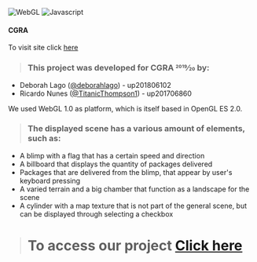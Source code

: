 ![WebGL](https://img.shields.io/badge/platform-WebGL-lightgrey)
![Javascript](https://img.shields.io/badge/language-Javascript-blue)

#### CGRA
To visit site click [here](https://titanicthompson1.github.io/CGRA/README.md)

  > ### This project was developed for CGRA 2019⁄20 by: 

<ul>
  <li>Deborah Lago (<a href="https://github.com/deborahlago">@deborahlago</a>) - up201806102 </li>

  <li>Ricardo Nunes (<a href="https://github.com/TitanicThompson1">@TitanicThompson1</a>) - up201706860</li>
</ul>

<p>We used WebGL 1.0 as platform, which is itself based in OpenGL ES 2.0.</p>

  > ### The displayed scene has a various amount of elements, such as:
<ul>  
  <li> A blimp with a flag that has a certain speed and direction</li>
  <li> A billboard that displays the quantity of packages delivered</li>
  <li> Packages that are delivered from the blimp, that appear by user's keyboard pressing</li>
  <li> A varied terrain and a big chamber that function as a landscape for the scene</li>
  <li> A cylinder with a map texture that is not part of the general scene, but can be displayed through selecting a checkbox</li>
</ul>

> #  To access our project [Click here](Projeto/index.html)

